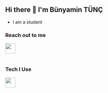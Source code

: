 ## Hi there :wave: I'm Bünyamin TÜNÇ

* I am a student

### Reach out to me 

[<img height="32" width="32" src="https://unpkg.com/simple-icons@v7/icons/linkedin.svg"  />][linkedin]
<br/>
<br/>

### Tech I Use
<img height="32" width="32" src="https://cdn.jsdelivr.net/npm/simple-icons@v7/icons/[ICON SLUG].svg" />


[linkedin]:https://www.linkedin.com/in/bunyamintunc











